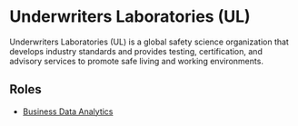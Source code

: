 # Underwriters Laboratories (UL)

Underwriters Laboratories (UL) is a global safety science organization that develops industry standards and provides testing, certification, and advisory services to promote safe living and working environments.

## Roles

- [Business Data Analytics](../roles/2024_11_UL_BUSINESS_DATA_ANALYTICS.md)